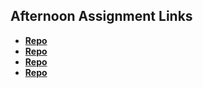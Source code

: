 ## Afternoon Assignment Links

* **[Repo](https://github.com/WackoFlaka/<ASSIGNMENT_REPO>)**
* **[Repo](https://github.com/WackoFlaka/<ASSIGNMENT_REPO>)**
* **[Repo](https://github.com/WackoFlaka/<ASSIGNMENT_REPO>)**
* **[Repo](https://github.com/WackoFlaka/<ASSIGNMENT_REPO>)**

